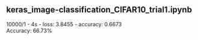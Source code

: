 ## keras_image-classification_CIFAR10_trial1.ipynb  
10000/1 - 4s - loss: 3.8455 - accuracy: 0.6673  
Accuracy: 66.73%
